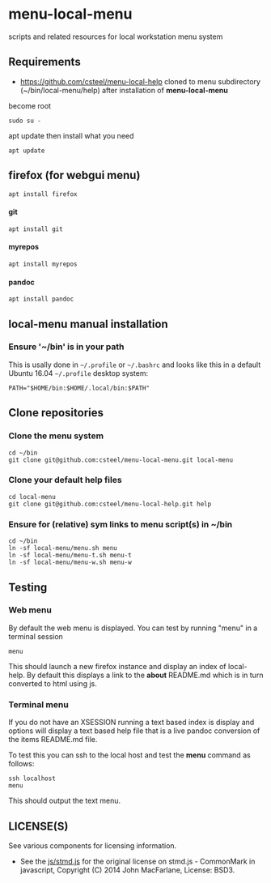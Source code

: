 # menu-local-menu

scripts and related resources for local workstation menu system

## Requirements

* https://github.com/csteel/menu-local-help cloned to menu subdirectory (~/bin/local-menu/help) after installation of **menu-local-menu**

become root

```shell
sudo su -
```

apt update then install what you need

```
apt update
```

## firefox (for webgui menu)

```shell
apt install firefox
```

#### git

```shell
apt install git
```

#### myrepos

```shell
apt install myrepos
```

#### pandoc

```shell
apt install pandoc
```

## local-menu manual installation

### Ensure '~/bin' is in your path

This is usally done in `~/.profile` or `~/.bashrc` and looks like this in a default Ubuntu 16.04 `~/.profile` desktop system:

```shell
PATH="$HOME/bin:$HOME/.local/bin:$PATH"
```

## Clone repositories

### Clone the menu system

```shell
cd ~/bin
git clone git@github.com:csteel/menu-local-menu.git local-menu
```

### Clone your default help files

```shell
cd local-menu
git clone git@github.com:csteel/menu-local-help.git help
```

### Ensure for (relative) sym links to menu script(s) in ~/bin

```shell
cd ~/bin
ln -sf local-menu/menu.sh menu
ln -sf local-menu/menu-t.sh menu-t
ln -sf local-menu/menu-w.sh menu-w
```

## Testing

### Web menu

By default the web menu is displayed. You can test by running "menu" in a terminal session

```shell
menu
```

This should launch a new firefox instance and display an index of local-help. By default this displays a link to the **about** README.md which is in turn converted to html using js.

### Terminal menu

If you do not have an XSESSION running a text based index is display and options will display a text based help file that is a live pandoc conversion of the items README.md file.

To test this you can ssh to the local host and test the **menu** command as follows:

```shell
ssh localhost
menu
```

This should output the text menu.

## LICENSE(S)

See various components for licensing information.

* See the [js/stmd.js](js/stmd.js) for the original license on stmd.js - CommonMark in javascript, Copyright (C) 2014 John MacFarlane, License: BSD3.

